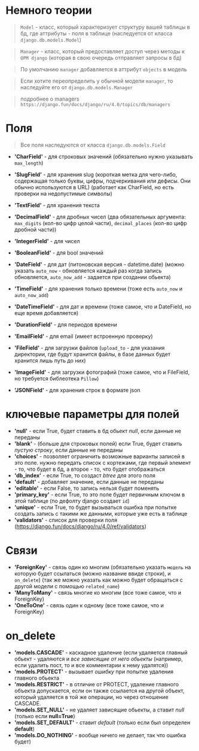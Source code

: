 # Немного теории

> `Model` - класс, который характеризует структуру вашей таблицы в бд, где аттрибуты - поля в таблице (наследуется от класса `django.db.models.Model`)

> `Manager` - класс, который предоставляет доступ через методы к `ОРМ django` (которая в свою очередь отправляет запросы в бд)

> По умолчанию `manager` добавляется в аттрибут `objects` в модель

> Если хотите переопределить у обычной модели `manager`, то наследуйте его от `django.db.models.Manager`

> подробнее о managers `https://django.fun/docs/django/ru/4.0/topics/db/managers`

# Поля
> Все поля наследуются от класса `django.db.models.Field`

* **'CharField'** - для строковых значений (обязательно нужно указывать `max_length`)
* **'SlugField'** - для хранения slug (короткая метка для чего-либо, содержащая только буквы, цифры, подчеркивания или дефисы. Они обычно используются в URL) (работает как CharField, но есть проверки на недопустимые символы)
* **'TextField'** - для хранения текста
* **'DecimalField'** - для дробных чисел (два обязательных аргумента: `max_digits` (кол-во цифр целой части), `decimal_places` (кол-во цифр дробной части))
* **'IntegerField'** - для чисел
* **'BooleanField'** - для bool значений

* **'DateField'** - для дат (питоновская версия - datetime.date) (можно указать `auto_now` - обновляется каждый раз когда запись обновляется, `auto_now_add` - задается при создании обьекта)
* **'TimeField'** - для хранения только времени (тоже есть `auto_now` и `auto_now_add`)
* **'DateTimeField'** - для дат и времени (тоже самое, что и DateField, но еще время добавляется)
* **'DurationField'** - для периодов времени

* **'EmailField'** - для email (имеет встроенную проверку)
* **'FileField'** - для загрузки файлов (`upload_to` - для указания директории, где будут хранится файлы, в базе данных будет хранится лишь путь до них)
* **'ImageField'** - для загрузки фотографий (тоже самое, что и FileField, но требуется библеотека `Pillow`)
* **'JSONField'** - для хранения строк в формате json

# ключевые параметры для полей
* **'null'** - если True, будет ставить в бд обьект *null*, если данные не переданы
* **'blank'** - (больше для строковых полей) если True, будет ставить *пустую строку*, если данные не переданы
* **'choices'** - позволяет ограничить возможные варианты записей в это поле. нужно передать список с кортежами, где первый элемент - то, что будет в бд, а второе - то, что будет отображаться
* **'db_index'** - если True, то создаст *btree* для этого поля
* **'default'** - добавляет значение, если данные не переданы
* **'editable'** - если False, то запись нельзя будет поменять
* **'primary_key'** - если True, то это поле будет первичным ключом в этой таблице (по дефолту django создает `id`)
* **'unique'** - если True, то будет вызываться ошибка при попытке создать запись с такими же данными, которые уже есть в таблице
* **'validators'** - список для проверки поля (https://django.fun/docs/django/ru/4.0/ref/validators)



# Связи
* **'ForeignKey'** - связь один ко многим (обязательно указать `модель` на которую будет ссылаться (можно название ввиде строки), и `on_delete`) (так же можно указать как можно будет обращаться с другой модели с помощью `related_name`)
* **'ManyToMany'** - связь многие ко многим (все тоже самое, что и ForeignKey)
* **'OneToOne'** - связь один к одному (все тоже самое, что и ForeignKey)

# on_delete
* **'models.CASCADE'** - каскадное удаление (если удаляется главный обьект - удаляются и *все зависящие от него обьекты* (например, если удалить пост, то и все комментарии к нему удалятся))
* **'models.PROTECT'** - вызывает *ошибку* при попытке удаления главного обьекта
* **'models.RESTRICT'** - в отличие от PROTECT, удаление главного объекта допускается, если он также ссылается на другой объект, который удаляется в той же операции, но через отношение CASCADE.
* **'models.SET_NULL'** - не удаляет зависящие обьекты, а ставит *null* (только если **null=True**)
* **'models.SET_DEFAULT'** - ставит *default* (только если был определен **default**)
* **'models.DO_NOTHING'** - вообще ничего не делает, так что ошибка будет)

